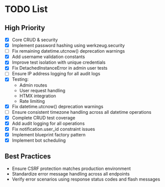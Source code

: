 # TODO List
## High Priority
- [x] Core CRUD & security
- [x] Implement password hashing using werkzeug.security
- [ ] Fix remaining datetime.utcnow() deprecation warnings
- [x] Add username validation constants
- [x] Improve test isolation with unique credentials
- [x] Fix DetachedInstanceError in admin user tests
- [ ] Ensure IP address logging for all audit logs
- [x] Testing:
  - Admin routes
  - User request handling
  - HTMX integration
  - Rate limiting
- [x] Fix datetime.utcnow() deprecation warnings
- [ ] Ensure consistent timezone handling across all datetime operations
- [x] Complete CRUD test coverage
- [x] Add audit logging for all operations
- [x] Fix notification.user_id constraint issues
- [x] Implement blueprint factory pattern
- [x] Implement bot scheduling

## Best Practices
- Ensure CSRF protection matches production environment
- Standardize error message handling across all endpoints
- Verify error scenarios using response status codes and flash messages

